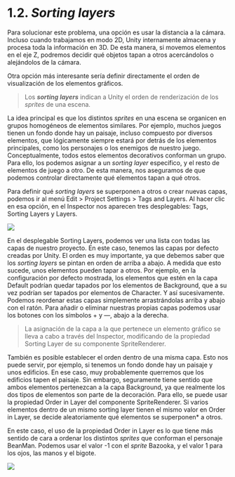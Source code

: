 
# 1.2. *Sorting layers*


Para solucionar este problema, una opción es usar la distancia a la
cámara. Incluso cuando trabajamos en modo 2D, Unity internamente
almacena y procesa toda la información en 3D. De esta manera, si movemos
elementos en el eje Z, podremos decidir qué objetos tapan a otros
acercándolos o alejándolos de la cámara.

Otra opción más interesante sería definir directamente el orden de
visualización de los elementos gráficos.

> Los ***sorting layers*** indican a Unity el orden de renderización de
> los *sprites* de una escena.

La idea principal es que los distintos *sprites* en una escena se
organicen en grupos homogéneos de elementos similares. Por ejemplo,
muchos juegos tienen un fondo donde hay un paisaje, incluso compuesto
por diversos elementos, que lógicamente siempre estará por detrás de los
elementos principales, como los personajes o los enemigos de nuestro
juego. Conceptualmente, todos estos elementos decorativos conforman un
grupo. Para ello, los podemos asignar a un *sorting layer* específico, y
el resto de elementos de juego a otro. De esta manera, nos aseguramos de
que podemos controlar directamente qué elementos tapan a qué otros.

Para definir qué *sorting* *layers* se superponen a otros o crear nuevas
capas, podemos ir al menú Edit \> Project Settings \> Tags and Layers.
Al hacer clic en esa opción, en el Inspector nos aparecen tres
desplegables: Tags, Sorting Layers y Layers.

![](images/part1/sorting_layers_list.png)

En el desplegable Sorting Layers, podemos ver una lista con todas las
capas de nuestro proyecto. En este caso, tenemos las capas por defecto
creadas por Unity. El orden es muy importante, ya que debemos saber que
los *sorting layers* se pintan en orden de arriba a abajo. A medida que
esto sucede, unos elementos pueden tapar a otros. Por ejemplo, en la
configuración por defecto mostrada, los elementos que estén en la capa
Default podrían quedar tapados por los elementos de Background, que
a su vez podrían ser tapados por elementos de Character. Y así
sucesivamente. Podemos reordenar estas capas simplemente arrastrándolas
arriba y abajo con el ratón. Para añadir o eliminar nuestras propias
capas podemos usar los botones con los símbolos + y —, abajo a la
derecha.

> La asignación de la capa a la que pertenece un elemento gráfico se
> lleva a cabo a través del Inspector, modificando de la propiedad
> Sorting Layer de su componente SpriteRenderer.

También es posible establecer el orden dentro de una misma capa. Esto
nos puede servir, por ejemplo, si tenemos un fondo donde hay un paisaje
y unos edificios. En ese caso, muy probablemente querremos que los
edificios tapen el paisaje. Sin embargo, seguramente tiene sentido que
ambos elementos pertenezcan a la capa Background, ya que realmente los
dos tipos de elementos son parte de la decoración. Para ello, se puede
usar la propiedad Order in Layer del componente SpriteRenderer. Si
varios elementos dentro de un mismo sorting layer tienen el mismo valor
en Order in Layer, se decide aleatoriamente qué elementos se superponen*
a otros.

En este caso, el uso de la propiedad Order in Layer es lo que tiene más
sentido de cara a ordenar los distintos *sprites* que conforman el
personaje BeanMan. Podemos usar el valor -1 con el *sprite* Bazooka, y
el valor 1 para los ojos, las manos y el bigote.

![](images/part1/sorting_layers.png)


